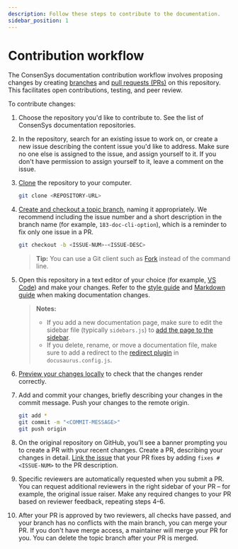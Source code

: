 ```yaml
---
description: Follow these steps to contribute to the documentation.
sidebar_position: 1
---
```


# Contribution workflow

The ConsenSys documentation contribution workflow involves proposing changes by creating
[branches](https://docs.github.com/en/pull-requests/collaborating-with-pull-requests/proposing-changes-to-your-work-with-pull-requests/about-branches)
and
[pull requests (PRs)](https://docs.github.com/en/pull-requests/collaborating-with-pull-requests/proposing-changes-to-your-work-with-pull-requests/about-pull-requests)
on this repository.
This facilitates open contributions, testing, and peer review.

To contribute changes:

1. Choose the repository you'd like to contribute to.
    See the list of ConsenSys documentation repositories.

2. In the repository, search for an existing issue to work on, or
   create a new issue describing the content issue you'd like to address.
   Make sure no one else is assigned to the issue, and assign yourself to it.
   If you don't have permission to assign yourself to it, leave a comment on the issue.

3. [Clone](https://docs.github.com/en/repositories/creating-and-managing-repositories/cloning-a-repository)
   the repository to your computer.

    ```bash
    git clone <REPOSITORY-URL>
    ```

4. [Create and checkout a topic branch](https://git-scm.com/book/en/v2/Git-Branching-Basic-Branching-and-Merging),
   naming it appropriately.
   We recommend including the issue number and a short description in the branch name (for example,
   `183-doc-cli-option`), which is a reminder to fix only one issue in a PR.

    ```bash
    git checkout -b <ISSUE-NUM>-<ISSUE-DESC>
    ```

   > **Tip:** You can use a Git client such as [Fork](https://fork.dev/) instead of the command line.

5. Open this repository in a text editor of your choice (for example,
   [VS Code](https://code.visualstudio.com/)) and make your changes.
   Refer to the [style guide](style-guide.md) and [Markdown guide](markdown-guide) when making
   documentation changes.

   > **Notes:**
   > - If you add a new documentation page, make sure to edit the sidebar file (typically `sidebars.js`) to [add the page to the sidebar](https://docusaurus.io/docs/sidebar/items).
   > - If you delete, rename, or move a documentation file, make sure to add a redirect to the
       [redirect plugin](https://docusaurus.io/docs/api/plugins/@docusaurus/plugin-client-redirects)
       in `docusaurus.config.js`.

6. [Preview your changes locally](preview.md) to check that the changes render correctly.

7. Add and commit your changes, briefly describing your changes in the commit message.
   Push your changes to the remote origin.

    ```bash
    git add *
    git commit -m "<COMMIT-MESSAGE>"
    git push origin
    ```

8. On the original repository on GitHub, you’ll see a banner
   prompting you to create a PR with your recent changes.
   Create a PR, describing your changes in detail.
   [Link the issue](https://docs.github.com/en/issues/tracking-your-work-with-issues/linking-a-pull-request-to-an-issue)
   that your PR fixes by adding `fixes #<ISSUE-NUM>` to the PR description.

9. Specific reviewers are automatically requested when you submit a PR.
   You can request additional reviewers in the right sidebar of your PR – for example, the original
   issue raiser.
   Make any required changes to your PR based on reviewer feedback, repeating steps 4–6.

10. After your PR is approved by two reviewers, all checks have passed, and your branch has no
    conflicts with the main branch, you can merge your PR.
    If you don't have merge access, a maintainer will merge your PR for you.
    You can delete the topic branch after your PR is merged.